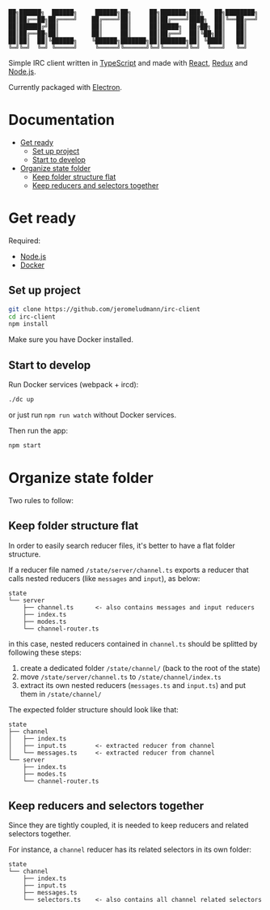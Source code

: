 ```
██╗██████╗  ██████╗     ██████╗██╗     ██╗███████╗███╗   ██╗████████╗
██║██╔══██╗██╔════╝    ██╔════╝██║     ██║██╔════╝████╗  ██║╚══██╔══╝
██║██████╔╝██║         ██║     ██║     ██║█████╗  ██╔██╗ ██║   ██║
██║██╔══██╗██║         ██║     ██║     ██║██╔══╝  ██║╚██╗██║   ██║
██║██║  ██║╚██████╗    ╚██████╗███████╗██║███████╗██║ ╚████║   ██║
╚═╝╚═╝  ╚═╝ ╚═════╝     ╚═════╝╚══════╝╚═╝╚══════╝╚═╝  ╚═══╝   ╚═╝
```

Simple IRC client written in [TypeScript](https://github.com/Microsoft/TypeScript) and made with [React](https://github.com/facebook/react), [Redux](https://github.com/reduxjs/redux) and [Node.js](https://github.com/nodejs/node).

Currently packaged with [Electron](https://github.com/electron/electron).

# Documentation

- [Get ready](#get-ready)
  - [Set up project](#set-up-project)
  - [Start to develop](#start-to-develop)
- [Organize state folder](#organize-state-folder)
  - [Keep folder structure flat](#keep-folder-structure-flat)
  - [Keep reducers and selectors together](#keep-reducers-and-selectors-together)

# Get ready

Required:

- [Node.js](https://nodejs.org/)
- [Docker](https://www.docker.com/)

## Set up project

```sh
git clone https://github.com/jeromeludmann/irc-client
cd irc-client
npm install
```

Make sure you have Docker installed.

## Start to develop

Run Docker services (webpack + ircd):

```sh
./dc up
```

or just run `npm run watch` without Docker services.

Then run the app:

```sh
npm start
```

# Organize state folder

Two rules to follow:

## Keep folder structure flat

In order to easily search reducer files, it's better to have a flat folder structure.

If a reducer file named `/state/server/channel.ts` exports a reducer that calls nested reducers (like `messages` and `input`), as below:

```
state
└── server
    ├── channel.ts      <- also contains messages and input reducers
    ├── index.ts
    ├── modes.ts
    └── channel-router.ts
```

in this case, nested reducers contained in `channel.ts` should be splitted by following these steps:

1.  create a dedicated folder `/state/channel/` (back to the root of the state)
2.  move `/state/server/channel.ts` to `/state/channel/index.ts`
3.  extract its own nested reducers (`messages.ts` and `input.ts`) and put them in `/state/channel/`

The expected folder structure should look like that:

```
state
├── channel
│   ├── index.ts
│   ├── input.ts        <- extracted reducer from channel
│   └── messages.ts     <- extracted reducer from channel
└── server
    ├── index.ts
    ├── modes.ts
    └── channel-router.ts
```

## Keep reducers and selectors together

Since they are tightly coupled, it is needed to keep reducers and related selectors together.

For instance, a `channel` reducer has its related selectors in its own folder:

```
state
└── channel
    ├── index.ts
    ├── input.ts
    ├── messages.ts
    └── selectors.ts    <- also contains all channel related selectors
```
